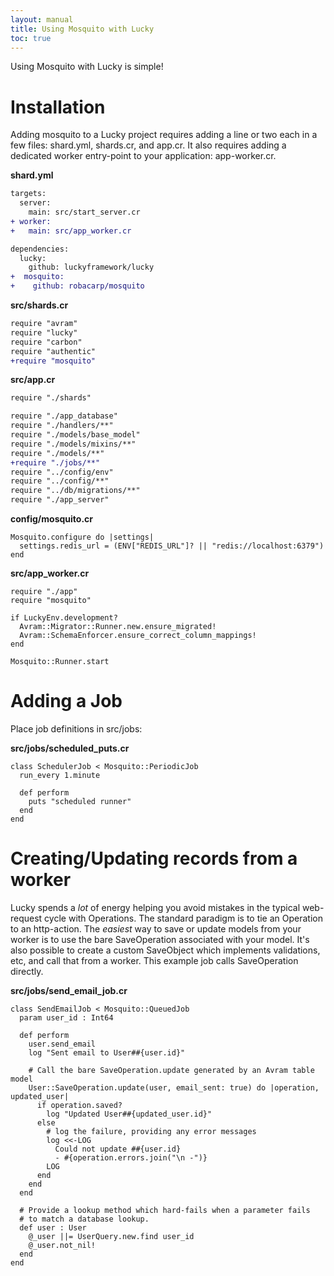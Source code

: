 ```yaml
---
layout: manual
title: Using Mosquito with Lucky
toc: true
---
```


Using Mosquito with Lucky is simple!

# Installation

Adding mosquito to a Lucky project requires adding a line or two each in a few files: shard.yml, shards.cr, and app.cr. It also requires adding a dedicated worker entry-point to your application: app-worker.cr.

**shard.yml**

```diff
targets:
  server:
    main: src/start_server.cr
+ worker:
+   main: src/app_worker.cr

dependencies:
  lucky:
    github: luckyframework/lucky
+  mosquito:
+    github: robacarp/mosquito
```

**src/shards.cr**

```diff
require "avram"
require "lucky"
require "carbon"
require "authentic"
+require "mosquito"
```

**src/app.cr**

```diff
require "./shards"

require "./app_database"
require "./handlers/**"
require "./models/base_model"
require "./models/mixins/**"
require "./models/**"
+require "./jobs/**"
require "../config/env"
require "../config/**"
require "../db/migrations/**"
require "./app_server"
```

**config/mosquito.cr**
```crystal
Mosquito.configure do |settings|
  settings.redis_url = (ENV["REDIS_URL"]? || "redis://localhost:6379")
end
```

**src/app_worker.cr**

```crystal
require "./app"
require "mosquito"

if LuckyEnv.development?
  Avram::Migrator::Runner.new.ensure_migrated!
  Avram::SchemaEnforcer.ensure_correct_column_mappings!
end

Mosquito::Runner.start
```

# Adding a Job

Place job definitions in src/jobs:

**src/jobs/scheduled_puts.cr**

```crystal
class SchedulerJob < Mosquito::PeriodicJob
  run_every 1.minute

  def perform
    puts "scheduled runner"
  end
end
```

# Creating/Updating records from a worker

Lucky spends a _lot_ of energy helping you avoid mistakes in the typical web-request cycle with Operations. The standard paradigm is to tie an Operation to an http-action. The _easiest_ way to save or update models from your worker is to use the bare SaveOperation associated with your model. It's also possible to create a custom SaveObject which implements validations, etc, and call that from a worker. This example job calls SaveOperation directly.

**src/jobs/send_email_job.cr**
```crystal
class SendEmailJob < Mosquito::QueuedJob
  param user_id : Int64

  def perform
    user.send_email
    log "Sent email to User##{user.id}"
    
    # Call the bare SaveOperation.update generated by an Avram table model
    User::SaveOperation.update(user, email_sent: true) do |operation, updated_user|
      if operation.saved?
        log "Updated User##{updated_user.id}"
      else
        # log the failure, providing any error messages
        log <<-LOG
          Could not update ##{user.id}
          - #{operation.errors.join("\n -")}
        LOG
      end
    end
  end

  # Provide a lookup method which hard-fails when a parameter fails
  # to match a database lookup.
  def user : User
    @_user ||= UserQuery.new.find user_id
    @_user.not_nil!
  end
end
```
